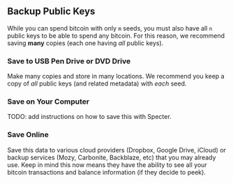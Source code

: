 ## Backup Public Keys

While you can spend bitcoin with only `m` seeds, you must also have all `n` public keys to be able to spend any bitcoin.
For this reason, we recommend saving **many** copies (each one having *all* public keys).

### Save to USB Pen Drive or DVD Drive
Make many copies and store in many locations.
We recommend you keep a copy of *all* public keys (and related metadata) with *each* seed.

### Save on Your Computer
TODO: add instructions on how to save this with Specter.

### Save Online
Save this data to various cloud providers (Dropbox, Google Drive, iCloud) or backup services (Mozy, Carbonite, Backblaze, etc) that you may already use.
Keep in mind this now means they have the ability to see all your bitcoin transactions and balance information (if they decide to peek).

